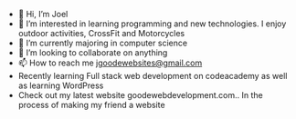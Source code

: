 - 👋 Hi, I’m Joel 
- 👀 I’m interested in learning programming and new technologies. I enjoy outdoor activities, CrossFit and Motorcycles
- 🌱 I’m currently majoring in computer science
- 💞️ I’m looking to collaborate on anything
- 📫 How to reach me jgoodewebsites@gmail.com
- Recently learning Full stack web development on codeacademy as well as learning WordPress
- Check out my latest website goodewebdevelopment.com.. In the process of making my friend a website 

<!---
Joelg96/Joelg96 is a ✨ special ✨ repository because its `README.md` (this file) appears on your GitHub profile.
You can click the Preview link to take a look at your changes.
--->
